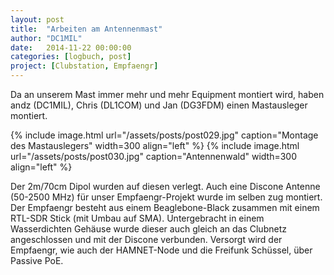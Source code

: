 ```yaml
---
layout: post
title:  "Arbeiten am Antennenmast"
author: "DC1MIL"
date:   2014-11-22 00:00:00
categories: [logbuch, post]
project: [Clubstation, Empfaengr]
---
```


Da an unserem Mast immer mehr und mehr Equipment montiert wird, haben andz (DC1MIL), Chris (DL1COM) und Jan (DG3FDM) einen Mastausleger montiert.

{% include image.html url="/assets/posts/post029.jpg" caption="Montage des Mastauslegers" width=300 align="left" %}
{% include image.html url="/assets/posts/post030.jpg" caption="Antennenwald" width=300 align="left" %}
<br style="clear: both;"> 

Der 2m/70cm Dipol wurden auf diesen verlegt. Auch eine Discone Antenne (50-2500 MHz) für unser Empfaengr-Projekt wurde im selben zug montiert.
Der Empfaengr besteht aus einem Beaglebone-Black zusammen mit einem RTL-SDR Stick (mit Umbau auf SMA). Untergebracht in einem Wasserdichten Gehäuse wurde dieser auch gleich an das Clubnetz angeschlossen und mit der Discone verbunden. Versorgt wird der Empfaengr, wie auch der HAMNET-Node und die Freifunk Schüssel, über Passive PoE.